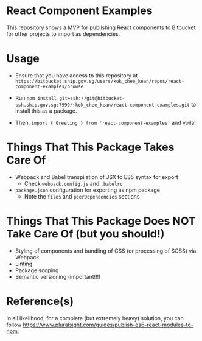 # React Component Examples

This repository shows a MVP for publishing React components to Bitbucket for other projects to import as dependencies.

# Usage

- Ensure that you have access to this repository at `https://bitbucket.ship.gov.sg/users/kok_chee_kean/repos/react-component-examples/browse`

- Run `npm install git+ssh://git@bitbucket-ssh.ship.gov.sg:7999/~kok_chee_kean/react-component-examples.git` to install this as a package.

- Then, `import { Greeting } from 'react-component-examples'` and voila!

# Things That This Package Takes Care Of

- Webpack and Babel transpilation of JSX to ES5 syntax for export
  - Check `webpack.config.js` and `.babelrc`
- `package.json` configuration for exporting as npm package
  - Note the `files` and `peerDependencies` sections

# Things That This Package Does NOT Take Care Of (but you should!)

- Styling of components and bundling of CSS (or processing of SCSS) via Webpack
- Linting
- Package scoping
- Semantic versioning (important!!!)

# Reference(s)

In all likelihood, for a complete (but extremely heavy) solution, you can follow https://www.pluralsight.com/guides/publish-es6-react-modules-to-npm.